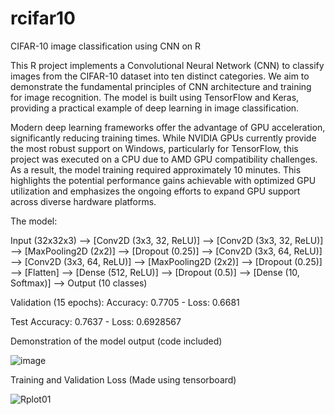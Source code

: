 # rcifar10
CIFAR-10 image classification using CNN on R

This R project implements a Convolutional Neural Network (CNN) to classify images from the CIFAR-10 dataset into ten distinct categories. We aim to demonstrate the fundamental principles of CNN architecture and training for image recognition. The model is built using TensorFlow and Keras, providing a practical example of deep learning in image classification.

Modern deep learning frameworks offer the advantage of GPU acceleration, significantly reducing training times. While NVIDIA GPUs currently provide the most robust support on Windows, particularly for TensorFlow, this project was executed on a CPU due to AMD GPU compatibility challenges. As a result, the model training required approximately 10 minutes. This highlights the potential performance gains achievable with optimized GPU utilization and emphasizes the ongoing efforts to expand GPU support across diverse hardware platforms.

The model: 

Input (32x32x3) --> [Conv2D (3x3, 32, ReLU)] --> [Conv2D (3x3, 32, ReLU)] --> [MaxPooling2D (2x2)] --> [Dropout (0.25)] -->
[Conv2D (3x3, 64, ReLU)] --> [Conv2D (3x3, 64, ReLU)] --> [MaxPooling2D (2x2)] --> [Dropout (0.25)] -->
[Flatten] --> [Dense (512, ReLU)] --> [Dropout (0.5)] --> [Dense (10, Softmax)] --> Output (10 classes)

Validation (15 epochs):
Accuracy: 0.7705 - Loss: 0.6681

Test
Accuracy: 0.7637  - Loss: 0.6928567 


Demonstration of the model output (code included)

![image](https://github.com/user-attachments/assets/00d9ccc7-e6a8-4b86-967b-8382ed7e19b2)

Training and Validation Loss (Made using tensorboard)

![Rplot01](https://github.com/user-attachments/assets/0300c6db-5d09-4319-be36-4fd41a156ab3)


